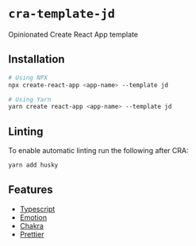 # `cra-template-jd`

Opinionated Create React App template

## Installation

```bash
# Using NPX
npx create-react-app <app-name> --template jd

# Using Yarn
yarn create react-app <app-name> --template jd
```

## Linting

To enable automatic linting run the following after CRA:

```bash
yarn add husky
```

## Features

* [Typescript](https://www.typescriptlang.org/)
* [Emotion](https://emotion.sh/)
* [Chakra](https://chakra-ui.com/)
* [Prettier](https://prettier.io/)